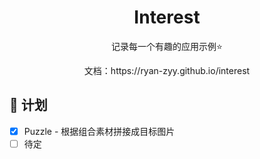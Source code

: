 <h1 align="center">Interest</h1>

<p align="center">
    记录每一个有趣的应用示例⭐
</p>

<p align="center">
    文档：https://ryan-zyy.github.io/interest
</p>

## 📅 计划

- [x] Puzzle - 根据组合素材拼接成目标图片
- [ ] 待定
